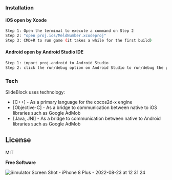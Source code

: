 ### Installation
#### iOS open by Xcode
```sh
Step 1: Open the terminal to execute a command on Step 2
Step 2: "open proj.ios/MeldNumber.xcodeproj"
Step 3: CMD+R to run game (it takes a while for the first build)
```
#### Android open by Android Studio IDE
```sh
Step 1: import proj.android to Android Studio
Step 2: click the run/debug option on Android Studio to run/debug the project
```

### Tech
SlideBlock uses technology:

* [C++] - As a primary language for the cocos2d-x engine
* [Objective-C] - As a bridge to communication between native to iOS libraries such as Google AdMob
* [Java, JNI] - As a bridge to communication between native to Android libraries such as Google AdMob

License
----
MIT

**Free Software**

![Simulator Screen Shot - iPhone 8 Plus - 2022-08-23 at 12 31 24](https://github.com/chihoangnguyen93/SlideBlock/assets/15699560/3f7b484a-b2a8-4a0d-8300-78f0a24e8fd2)
